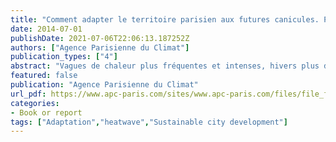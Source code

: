 ```yaml
---
title: "Comment adapter le territoire parisien aux futures canicules. Pistes et stratégies d'adaptation au changement climatique"
date: 2014-07-01
publishDate: 2021-07-06T22:06:13.187252Z
authors: ["Agence Parisienne du Climat"]
publication_types: ["4"]
abstract: "Vagues de chaleur plus fréquentes et intenses, hivers plus doux et arrosés, augmentation des jours de canicule… les études menées par Météo-France projettent des changements non négligeables dans le climat parisien à la fin du 21ème siècle. Comment doivent agir les villes pour s’adapter ? Plusieurs solutions sont possibles."
featured: false
publication: "Agence Parisienne du Climat"
url_pdf: https://www.apc-paris.com/sites/www.apc-paris.com/files/file_fields/2016/12/12/brochurevf.pdf
categories:
- Book or report
tags: ["Adaptation","heatwave","Sustainable city development"]
---
```


